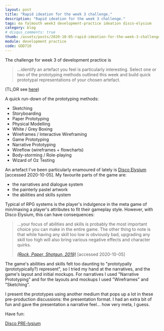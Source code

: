 ```yaml
---
layout: post
title: "Rapid ideation for the week 3 challenge."
description: "Rapid ideation for the week 3 challenge."
tags: ma falmouth week3 development-practice ideation disco-elysium
category: blog
# disqus_comments: true
thumb: /assets/posts/2020-10-05-rapid-ideation-for-the-week-3-challenge/thumb.jpg
module: development practice
code: GDD710
---
```


The challenge for week 3 of development practice is

> ...identify an artefact you feel is particularly interesting.
> Select one or two of the prototyping methods outlined this week and build quick prototypal representations of your chosen artefact.

(TL;DR see [here](https://juanuys.com/slides/slides/disco-prelysium))

A quick run-down of the prototyping methods:

- Sketching
- Storyboarding
- Paper Prototyping
- Physical Modelling
- White / Grey Boxing
- Wireframes / Interactive Wireframing
- Game Prototyping
- Narrative Prototyping
- Wireflow (wireframes + flowcharts)
- Body-storming / Role-playing
- Wizard of Oz Testing

An artefact I've been particularly enamoured of lately is [Disco Elysium](https://zaumstudio.com/) [accessed 2020-10-05]. My favourite parts of the game are:

- the narratives and dialogue system
- the painterly pastel artwork
- the abilities and skills system

Typical of RPG systems is the player's indulgence in the meta game of min/maxing a player's attributes to fit their gameplay style. However, with Disco Elysium, this can have consequences:

> ...your focus of abilities and skills is probably the most important choice you can make in the entire game. The other thing to note is that <span class="highlight">while having any skill too low is obviously bad, upgrading any skill too high will also bring various negative effects</span> and character quirks.
> 
> [*(Rock, Paper, Shotgun, 2019)*](https://www.rockpapershotgun.com/2019/10/14/disco-elysium-skills-character-creation-intellect-psyche-physique-motorics-and-the-24-skills-explained/) [accessed 2020-10-05]

The game's abilities and skills felt too daunting to "prototypally (prototypically?) represent", so I tried my hand at the narratives, and the game's layout and initial mockups. For narratives I used "Narrative Prototyping" and for the layouts and mockups I used "Wireframes" and "Sketching".

I present the prototypes using another medium that pops up a lot in these pre-production discussions: the presentation format. I had an extra bit of fun and gave the presentation a narrative feel... how very meta, I guess.

Have fun:

[Disco PRE-lysium](https://juanuys.com/slides/slides/disco-prelysium)
